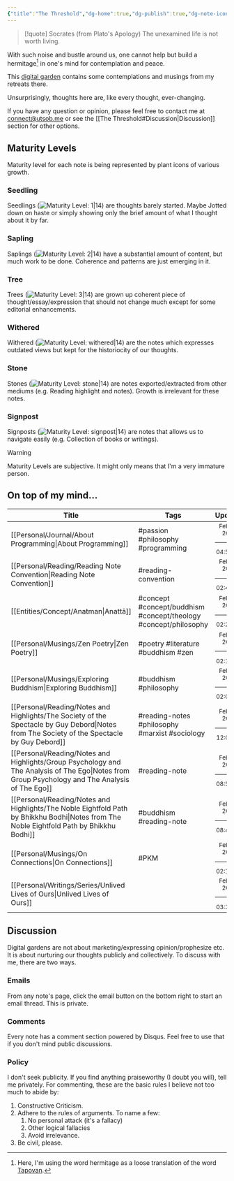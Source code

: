 ```yaml
---
{"title":"The Threshold","dg-home":true,"dg-publish":true,"dg-note-icon":"signpost","created":"2023-01-02T21:30:15+06:00","updated":"2023-02-22T16:57:45+06:00","dg-metatags":{"description":"Utsob's Digital Garden","og:description":"Utsob's Digital Garden"},"permalink":"/the-threshold/","metatags":{"description":"Utsob's Digital Garden","og:description":"Utsob's Digital Garden"},"tags":["gardenEntry"],"dgPassFrontmatter":true,"noteIcon":"signpost"}
---
```


> [!quote] Socrates (from Plato's Apology)
> The unexamined life is not worth living.

With such noise and bustle around us, one cannot help but build a hermitage[^1] in one's mind for contemplation and peace.

This [digital garden](https://cagrimmett.com/notes/2020/11/08/what-are-digital-gardens/) contains some contemplations and musings from my retreats there.

Unsurprisingly, thoughts here are, like every thought, ever-changing.

If you have any question or opinion, please feel free to contact me at [connect@utsob.me](mailto:connect@utsob.me) or see the [[The Threshold#Discussion\|Discussion]] section for other options.

## Maturity Levels
Maturity level for each note is being represented by plant icons of various growth.

### Seedling
Seedlings (![Maturity Level: 1|14](https://hermitage.utsob.me/img/tree-1.svg)) are thoughts barely started. Maybe Jotted down on haste or simply showing only the brief amount of what I thought about it by far.

### Sapling
Saplings (![Maturity Level: 2|14](https://hermitage.utsob.me/img/tree-2.svg)) have a substantial amount of content, but much work to be done. Coherence and patterns are just emerging in it.

### Tree
Trees (![Maturity Level: 3|14](https://hermitage.utsob.me/img/tree-3.svg)) are grown up coherent piece of thought/essay/expression that should not change much except for some editorial enhancements.

### Withered
Withered (![Maturity Level: withered|14](https://hermitage.utsob.me/img/withered.svg)) are the notes which expresses outdated views but kept for the historiocity of our thoughts.

### Stone
Stones (![Maturity Level: stone|14](https://hermitage.utsob.me/img/stone.svg)) are notes exported/extracted from other mediums (e.g. Reading highlight and notes). Growth is irrelevant for these notes.

### Signpost
Signposts (![Maturity Level: signpost|14](https://hermitage.utsob.me/img/signpost.svg)) are notes that allows us to navigate easily (e.g. Collection of books or writings).

> [!Warning] 
> Maturity Levels are subjective. It might only means that I'm a very immature person.


## On top of my mind…
| Title                                                                                                                                              | Tags                                                             | Updated                                                   | Created                                                    |
| -------------------------------------------------------------------------------------------------------------------------------------------------- | ---------------------------------------------------------------- | --------------------------------------------------------- | ---------------------------------------------------------- |
| [[Personal/Journal/About Programming\|About Programming]]                                                                                       | #passion #philosophy #programming                                | <center><small>Feb 22, 2023<hr/>04:57 pm</small></center> | <center><small>Oct 04, 2018<hr/>07:41 am</small></center>  |
| [[Personal/Reading/Reading Note Convention\|Reading Note Convention]]                                                                           | #reading-convention                                              | <center><small>Feb 22, 2023<hr/>02:47 pm</small></center> | <center><small>Jan 31, 2023<hr/>12:41 am</small></center>  |
| [[Entities/Concept/Anatman\|Anattā]]                                                                                                            | #concept #concept/buddhism #concept/theology #concept/philosophy | <center><small>Feb 22, 2023<hr/>02:28 pm</small></center> | <center><small>Feb 22, 2023<hr/>12:41 pm</small></center>  |
| [[Personal/Musings/Zen Poetry\|Zen Poetry]]                                                                                                     | #poetry #literature #buddhism #zen                               | <center><small>Feb 22, 2023<hr/>02:15 pm</small></center> | <center><small>Sept 02, 2021<hr/>04:50 pm</small></center> |
| [[Personal/Musings/Exploring Buddhism\|Exploring Buddhism]]                                                                                     | #buddhism #philosophy                                            | <center><small>Feb 22, 2023<hr/>02:05 pm</small></center> | <center><small>Aug 30, 2021<hr/>08:24 pm</small></center>  |
| [[Personal/Reading/Notes and Highlights/The Society of the Spectacle by Guy Debord\|Notes from The Society of the Spectacle by Guy Debord]]     | #reading-notes #philosophy #marxist #sociology                   | <center><small>Feb 22, 2023<hr/>12:07 am</small></center> | <center><small>Apr 25, 2022<hr/>06:58 am</small></center>  |
| [[Personal/Reading/Notes and Highlights/Group Psychology and The Analysis of The Ego\|Notes from Group Psychology and The Analysis of The Ego]] | #reading-note                                                    | <center><small>Feb 21, 2023<hr/>08:50 pm</small></center> | <center><small>Nov 19, 2019<hr/>05:41 pm</small></center>  |
| [[Personal/Reading/Notes and Highlights/The Noble Eightfold Path by Bhikkhu Bodhi\|Notes from The Noble Eightfold Path by Bhikkhu Bodhi]]       | #buddhism #reading-note                                          | <center><small>Feb 21, 2023<hr/>08:48 pm</small></center> | <center><small>Aug 30, 2021<hr/>06:32 pm</small></center>  |
| [[Personal/Musings/On Connections\|On Connections]]                                                                                             | #PKM                                                             | <center><small>Feb 19, 2023<hr/>02:10 pm</small></center> | <center><small>Dec 29, 2022<hr/>10:18 am</small></center>  |
| [[Personal/Writings/Series/Unlived Lives of Ours\|Unlived Lives of Ours]]                                                                       |                                                                  | <center><small>Feb 15, 2023<hr/>03:38 pm</small></center> | <center><small>Feb 09, 2023<hr/>09:23 am</small></center>  |

## Discussion
Digital gardens are not about marketing/expressing opinion/prophesize etc. It is about nurturing our thoughts publicly and collectively. To discuss with me, there are two ways.

### Emails
From any note's page, click the email button on the bottom right to start an email thread. This is private.

### Comments
Every note has a comment section powered by Disqus. Feel free to use that if you don't mind public discussions.

### Policy
I don't seek publicity. If you find anything praiseworthy (I doubt you will), tell me privately. For commenting, these are the basic rules I believe not too much to abide by:
1. Constructive Criticism.
2. Adhere to the rules of arguments. To name a few:
    1. No personal attack (it's a fallacy)
    2. Other logical fallacies
    3. Avoid irrelevance.
3. Be civil, please.

[^1]: Here, I'm using the word hermitage as a loose translation of the word [Tapovan](https://en.wikipedia.org/wiki/Tapovan).